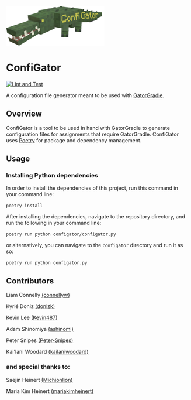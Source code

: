 ![Mr.ConfiGator himself](img/icon.png)
# ConfiGator

[![Lint and Test](https://github.com/cmpsc-481-s22-m1/ConfiGator/actions/workflows/main.yml/badge.svg?branch=release%2F0.1.0)](https://github.com/cmpsc-481-s22-m1/ConfiGator/actions/workflows/main.yml)

A configuration file generator meant to be used with [GatorGradle](https://github.com/GatorEducator/gatorgradle).

## Overview

ConfiGator is a tool to be used in hand with GatorGradle to generate configuration
files for assignments that require GatorGradle. ConfiGator uses
[Poetry](https://python-poetry.org/) for package and dependency management.

## Usage

### Installing Python dependencies

In order to install the dependencies of this project, run this command in your
command line:

```
poetry install
```

After installing the dependencies, navigate to the repository directory, and run the
following in your command line:

```
poetry run python configator/configator.py
```

or alternatively, you can navigate to the `configator` directory and run it as so:

```
poetry run python configator.py
```

## Contributors

Liam Connelly [(connellyw)](https://github.com/connellyw)

Kyrié Doniz [(donizk)](https://github.com/donizk)

Kevin Lee [(Kevin487)](https://github.com/Kevin487)

Adam Shinomiya [(ashinomi)](https://github.com/TheShiny1)

Peter Snipes [(Peter-Snipes)](https://github.com/Peter-Snipes)

Kai'lani Woodard [(kailaniwoodard)](https://github.com/kailaniwoodard)

### and special thanks to:

Saejin Heinert [(Michionlion)](https://github.com/Michionlion)

Maria Kim Heinert [(mariakimheinert)](https://github.com/mariakimheinert)
